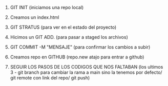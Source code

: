 1. GIT INIT (iniciamos una repo local)
2. Creamos un index.html
3. GIT STRATUS (para ver en el estado del proyecto)
4. Hicimos un GIT ADD. (para pasar a staged los archivos)
5. GIT COMMIT -M "MENSAJE" (para confirmar los cambios a subir)

6. Creamos repo en GITHUB (repo.new atajo para entrar a github)
7. SEGUIR LOS PASOS DE LOS CODIGOS QUE NOS FALTABAN (los ultimos 3 - git branch para cambiar la rama a main sino la tenemos por defecto/ git remote con link del repo/ git push)

